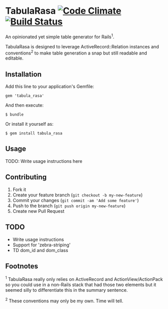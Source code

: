 # TabulaRasa [![Code Climate](https://codeclimate.com/github/rsl/tabula_rasa.png)](https://codeclimate.com/github/rsl/tabula_rasa) [![Build Status](https://travis-ci.org/rsl/tabula_rasa.png)](https://travis-ci.org/rsl/tabula_rasa)


An opinionated yet simple table generator for Rails<sup>1</sup>.

TabulaRasa is designed to leverage ActiveRecord::Relation instances and conventions<sup>2</sup> to make table generation a snap but still readable and editable.

## Installation

Add this line to your application's Gemfile:

    gem 'tabula_rasa'

And then execute:

    $ bundle

Or install it yourself as:

    $ gem install tabula_rasa

## Usage

TODO: Write usage instructions here

## Contributing

1. Fork it
2. Create your feature branch (`git checkout -b my-new-feature`)
3. Commit your changes (`git commit -am 'Add some feature'`)
4. Push to the branch (`git push origin my-new-feature`)
5. Create new Pull Request

## TODO

* Write usage instructions
* Support for 'zebra-striping'
* TD dom_id and dom_class

## Footnotes

<sup>1</sup> TabulaRasa really only relies on ActiveRecord and ActionView/ActionPack so you could use in a non-Rails stack that had those two elements but it seemed silly to differentiate this in the summary sentence.

<sup>2</sup> These conventions may only be my own. Time will tell.
